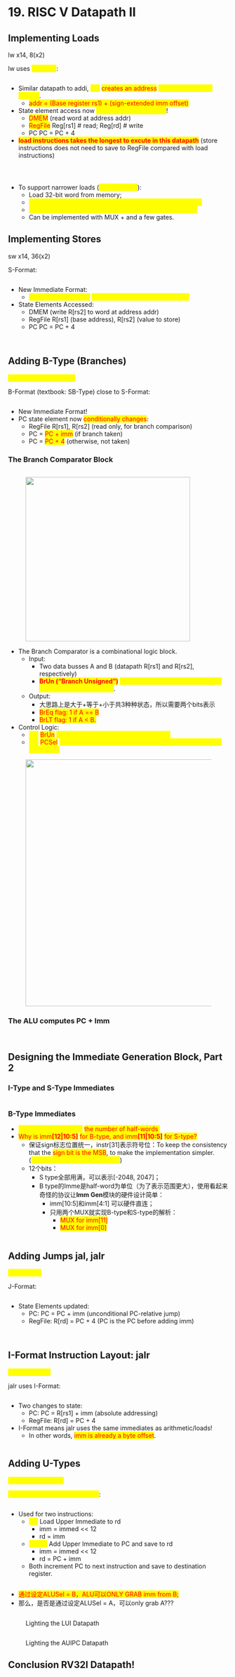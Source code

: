 # 19. RISC V Datapath II

## Implementing Loads

lw x14, 8(x2)

lw uses <mark style="color:yellow;">I-Format</mark>:

<figure><img src=".gitbook/assets/image (1) (1) (1) (1) (1) (1) (1) (1) (1) (1) (1) (1) (1) (1) (1) (1) (1) (1) (1) (1) (1).png" alt=""><figcaption></figcaption></figure>

* Similar datapath to addi, <mark style="color:yellow;">but</mark> <mark style="color:red;">creates an address</mark> <mark style="color:yellow;">(not the final value stored)</mark>.&#x20;
  * <mark style="color:red;">addr = (Base register rs1) + (sign-extended imm offset)</mark>
* State element access now <mark style="color:yellow;">includes a memory read</mark>!&#x20;
  * <mark style="color:red;">DMEM</mark> (read word at address addr)&#x20;
  * <mark style="color:red;">RegFile</mark> Reg\[rs1] # read; Reg\[rd] # write&#x20;
  * PC PC = PC + 4
* <mark style="color:red;">**load instructions takes the longest to excute in this datapath**</mark> (store instructions does not need to save to RegFile compared with load instructions)

<figure><img src=".gitbook/assets/image (1) (1) (1) (1) (1) (1) (1) (1) (1) (1) (1) (1) (1) (1) (1) (1) (1) (1) (1) (1) (1) (1).png" alt=""><figcaption></figcaption></figure>

<figure><img src=".gitbook/assets/image (2) (1) (1) (1) (1) (1) (1) (1) (1) (1) (1) (1) (1) (1) (1) (1) (1) (1) (1) (1).png" alt=""><figcaption></figcaption></figure>

<figure><img src=".gitbook/assets/image (3) (1) (1) (1) (1) (1) (1) (1) (1) (1) (1) (1) (1) (1) (1) (1).png" alt=""><figcaption></figcaption></figure>

* To support narrower loads (<mark style="color:yellow;">lb, lh, lbu, lhu</mark>):&#x20;
  * Load 32-bit word from memory;&#x20;
  * <mark style="color:yellow;">Add additional logic to extract correct byte or halfword; and</mark>&#x20;
  * <mark style="color:yellow;">Sign- or zero-extend result to 32 bits to write into RegFile.</mark>&#x20;
  * Can be implemented with MUX + and a few gates.

## Implementing Stores

sw x14, 36(x2)

S-Format:

<figure><img src=".gitbook/assets/image (4) (1) (1) (1) (1) (1) (1) (1) (1) (1) (1) (1) (1) (1) (1).png" alt=""><figcaption></figcaption></figure>

* New Immediate Format:&#x20;
  * <mark style="color:yellow;">addr = (Base register</mark> <mark style="color:yellow;"></mark><mark style="color:yellow;">**rs1**</mark><mark style="color:yellow;">) + (sign-extended imm offset)</mark>&#x20;
* State Elements Accessed:&#x20;
  * DMEM (write R\[rs2] to word at address addr)&#x20;
  * RegFile R\[rs1] (base address), R\[rs2] (value to store)&#x20;
  * PC PC = PC + 4

<figure><img src=".gitbook/assets/image (5) (1) (1) (1) (1) (1) (1) (1) (1) (1) (1).png" alt=""><figcaption></figcaption></figure>

<figure><img src=".gitbook/assets/image (6) (1) (1) (1) (1) (1) (1) (1) (1) (1).png" alt=""><figcaption></figcaption></figure>

## Adding B-Type (Branches)

<mark style="color:yellow;">**opname rs1, rs2, Label**</mark>

B-Format (textbook: SB-Type) close to S-Format:

<figure><img src=".gitbook/assets/image (7) (1) (1) (1) (1) (1) (1) (1) (1) (1).png" alt=""><figcaption></figcaption></figure>

* New Immediate Format!
* PC state element now <mark style="color:red;">conditionally changes</mark>:
  * RegFile  R\[rs1], R\[rs2] (read only, for branch comparison)
  * PC = <mark style="color:red;">PC + imm</mark>  (if branch taken)
  * PC = <mark style="color:red;">PC + 4</mark>    (otherwise, not taken)

### The Branch Comparator Block

<figure><img src=".gitbook/assets/image (8) (1) (1) (1) (1) (1) (1) (1).png" alt=""><figcaption></figcaption></figure>

<figure><img src=".gitbook/assets/image (10) (1) (1) (1) (1) (1).png" alt="" width="375"><figcaption></figcaption></figure>

* The Branch Comparator is a combinational logic block.&#x20;
  * Input:&#x20;
    * Two data busses A and B (datapath R\[rs1] and R\[rs2], respectively)&#x20;
    * <mark style="color:red;">**BrUn (“Branch Unsigned”)**</mark> <mark style="color:yellow;">control bit, Unsigned comparison if BrUn=1, signed otherwise</mark>.
  * Output:&#x20;
    * 大思路上是大于+等于+小于共3种种状态，所以需要两个bits表示
    * <mark style="color:red;">BrEq flag: 1 if A == B</mark>&#x20;
    * <mark style="color:red;">BrLT flag: 1 if A < B.</mark>&#x20;
* Control Logic:&#x20;
  * <mark style="color:yellow;">Set</mark> <mark style="color:red;">BrUn</mark> <mark style="color:yellow;">based on current instruction, inst\[31:0].</mark>&#x20;
  * <mark style="color:yellow;">Set</mark> <mark style="color:red;">PCSel</mark> <mark style="color:yellow;">based on branch flags BrLT, BrEq. (PC = PC + 4 or PC = PC + imm)</mark>

<figure><img src=".gitbook/assets/image (9) (1) (1) (1) (1) (1).png" alt="" width="563"><figcaption></figcaption></figure>

### The ALU computes PC + Imm

<figure><img src=".gitbook/assets/image (11) (1) (1) (1) (1) (1).png" alt=""><figcaption></figcaption></figure>

<figure><img src=".gitbook/assets/image (12) (1) (1) (1) (1) (1).png" alt=""><figcaption></figcaption></figure>

## Designing the Immediate Generation Block, Part 2

### I-Type and S-Type Immediates

<figure><img src=".gitbook/assets/image (158).png" alt=""><figcaption></figcaption></figure>

### B-Type Immediates

* <mark style="color:yellow;">For B-type, the imm is</mark> <mark style="color:red;">the number of half-words</mark><mark style="color:yellow;">.</mark>
* <mark style="color:red;">Why is imm</mark><mark style="color:red;">**\[12|10:5]**</mark> <mark style="color:red;"></mark><mark style="color:red;">for B-type, and imm</mark><mark style="color:red;">**\[11|10:5]**</mark> <mark style="color:red;"></mark><mark style="color:red;">for S-type?</mark>&#x20;
  * 保证sign标志位置统一，instr\[31]表示符号位：To keep the consistency that the <mark style="color:red;">sign bit is the MSB</mark>, to make the implementation simpler. (<mark style="color:yellow;">**instr\[31] is always the sign bit**</mark>)
  * 12个bits：
    * S type全部用满，可以表示\[-2048, 2047]；
    * B type的Imme是half-word为单位（为了表示范围更大），使用看起来奇怪的协议让**Imm Gen**模块的硬件设计简单：
      * imm\[10:5]和imm\[4:1] 可以硬件直连；
      * 只用两个MUX就实现B-type和S-type的解析：
        * <mark style="color:red;">MUX for imm\[11]</mark>
        * <mark style="color:red;">MUX for imm\[0]</mark>

<figure><img src=".gitbook/assets/image (159).png" alt=""><figcaption></figcaption></figure>

## Adding Jumps jal, jalr

<mark style="color:yellow;">jal rd, Label</mark>

J-Format:

<figure><img src=".gitbook/assets/image (161).png" alt=""><figcaption></figcaption></figure>

* State Elements updated:
  * PC: PC = PC + imm   (unconditional PC-relative jump)
  * RegFile:  R\[rd] = PC + 4 (PC is the PC before adding imm)

<figure><img src=".gitbook/assets/image (162).png" alt=""><figcaption></figcaption></figure>

<figure><img src=".gitbook/assets/image (163).png" alt=""><figcaption></figcaption></figure>

## I-Format Instruction Layout: jalr

<mark style="color:yellow;">**jalr rd,rs1,imm**</mark>

jalr uses I-Format:

<figure><img src=".gitbook/assets/image (164).png" alt=""><figcaption></figcaption></figure>

* Two changes to state:
  * PC: PC = R\[rs1] + imm   (absolute addressing)
  * RegFile: R\[rd] = PC + 4
* I-Format means jalr uses the same immediates as arithmetic/loads!
  * In other words, <mark style="color:red;">imm is already a byte offset</mark>.

<figure><img src=".gitbook/assets/image (165).png" alt=""><figcaption></figcaption></figure>

## Adding U-Types

<mark style="color:yellow;">**opname rd, immed**</mark>

<mark style="color:yellow;">“Upper Immediate” instructions</mark>:

<figure><img src=".gitbook/assets/image (166).png" alt=""><figcaption></figcaption></figure>

* Used for two instructions:
  * <mark style="color:yellow;">**lui**</mark><mark style="color:yellow;">:</mark> Load Upper Immediate to rd
    * imm = immed << 12
    * rd = imm
  * <mark style="color:yellow;">**auipc**</mark><mark style="color:yellow;">:</mark> Add Upper Immediate to PC and save to rd
    * imm = immed << 12
    * rd = PC + imm
  * Both increment PC to next instruction and save to destination register.

<figure><img src=".gitbook/assets/image (167).png" alt=""><figcaption></figcaption></figure>

* <mark style="color:red;">通过设定ALUSel = B，ALU可以ONLY GRAB imm from B;</mark>
* 那么，是否是通过设定ALUSel = A，可以only grab A???

<figure><img src=".gitbook/assets/image (168).png" alt=""><figcaption><p>Lighting the LUI Datapath</p></figcaption></figure>

<figure><img src=".gitbook/assets/image (169).png" alt=""><figcaption><p>Lighting the AUIPC Datapath</p></figcaption></figure>

## Conclusion RV32I Datapath!

<figure><img src=".gitbook/assets/image (170).png" alt=""><figcaption></figcaption></figure>
